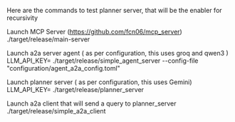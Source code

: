 Here are the commands to test planner server, that will be the enabler for recursivity


Launch MCP Server (https://github.com/fcn06/mcp_server)
./target/release/main-server

Launch a2a server agent ( as per configuration, this uses groq and qwen3 )
LLM_API_KEY=<YOUR-API-KEY> ./target/release/simple_agent_server --config-file "configuration/agent_a2a_config.toml"

Launch planner server ( as per configuration, this uses Gemini)
LLM_API_KEY=<YOUR-API-KEY> ./target/release/planner_server

Launch a2a client that will send a query to planner_server
./target/release/simple_a2a_client 
